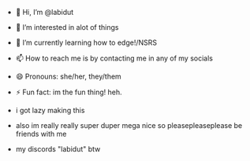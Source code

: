 - 👋 Hi, I’m @labidut
- 👀 I’m interested in alot of things
- 🌱 I’m currently learning how to edge!/NSRS
- 📫 How to reach me is by contacting me in any of my socials
- 😄 Pronouns: she/her, they/them
- ⚡ Fun fact: im the fun thing! heh.

- i got lazy making this
- also im really really super duper mega nice so pleasepleaseplease be friends with me
- my discords "labidut" btw
<!---
labidut/labidut is a ✨ special ✨ repository because its `README.md` (this file) appears on your GitHub profile.
You can click the Preview link to take a look at your changes.
--->
